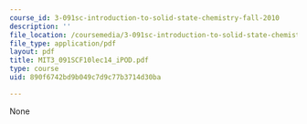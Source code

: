 ```yaml
---
course_id: 3-091sc-introduction-to-solid-state-chemistry-fall-2010
description: ''
file_location: /coursemedia/3-091sc-introduction-to-solid-state-chemistry-fall-2010/890f6742bd9b049c7d9c77b3714d30ba_MIT3_091SCF10lec14_iPOD.pdf
file_type: application/pdf
layout: pdf
title: MIT3_091SCF10lec14_iPOD.pdf
type: course
uid: 890f6742bd9b049c7d9c77b3714d30ba

---
```

None